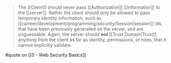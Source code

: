 > The [[Client]] should never pass [[Authorization]] [[Information]] to the [[server]]. 
> Rather the client should only be allowed to pass temporary identity information, such as [[carreer/development/programming/security/Session|session]] ids, that have been previously generated on the server, and are unguessable. 
> Again, the server should **not** [[Trust Domain|Trust]] anything from the client as far as identity, permissions, or roles, that it cannot explicitly validate.

#quote on [[0 - Web Security Basics]]